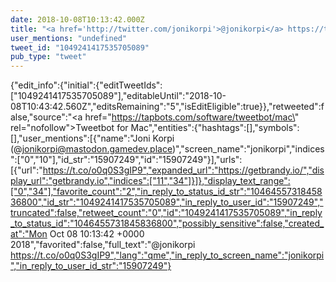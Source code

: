 ```yaml
---
date: 2018-10-08T10:13:42.000Z
title: "<a href='http://twitter.com/jonikorpi'>@jonikorpi</a> https://t.co/o0q0S3gIP9″"
user_mentions: "undefined"
tweet_id: "1049241417535705089"
pub_type: "tweet"
---
```

{"edit_info":{"initial":{"editTweetIds":["1049241417535705089"],"editableUntil":"2018-10-08T10:43:42.560Z","editsRemaining":"5","isEditEligible":true}},"retweeted":false,"source":"<a href=\"https://tapbots.com/software/tweetbot/mac\" rel=\"nofollow\">Tweetbot for Mac</a>","entities":{"hashtags":[],"symbols":[],"user_mentions":[{"name":"Joni Korpi (@jonikorpi@mastodon.gamedev.place)","screen_name":"jonikorpi","indices":["0","10"],"id_str":"15907249","id":"15907249"}],"urls":[{"url":"https://t.co/o0q0S3gIP9","expanded_url":"https://getbrandy.io/","display_url":"getbrandy.io","indices":["11","34"]}]},"display_text_range":["0","34"],"favorite_count":"2","in_reply_to_status_id_str":"1046455731845836800","id_str":"1049241417535705089","in_reply_to_user_id":"15907249","truncated":false,"retweet_count":"0","id":"1049241417535705089","in_reply_to_status_id":"1046455731845836800","possibly_sensitive":false,"created_at":"Mon Oct 08 10:13:42 +0000 2018","favorited":false,"full_text":"@jonikorpi https://t.co/o0q0S3gIP9","lang":"qme","in_reply_to_screen_name":"jonikorpi","in_reply_to_user_id_str":"15907249"}
